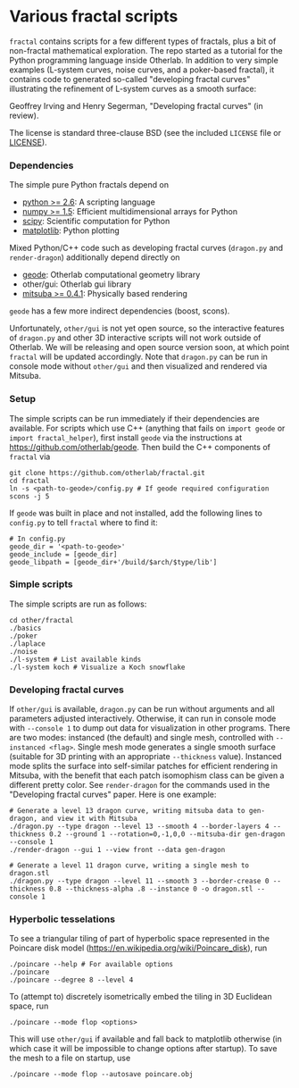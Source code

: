 Various fractal scripts
=======================

`fractal` contains scripts for a few different types of fractals, plus a bit of non-fractal
mathematical exploration.  The repo started as a tutorial for the Python programming language
inside Otherlab.  In addition to very simple examples (L-system curves, noise curves, and a
poker-based fractal), it contains code to generated so-called "developing fractal curves"
illustrating the refinement of L-system curves as a smooth surface:

  Geoffrey Irving and Henry Segerman, "Developing fractal curves" (in review).

The license is standard three-clause BSD (see the included `LICENSE` file or
[LICENSE](https://github.com/otherlab/fractal/blob/master/LICENSE)).

### Dependencies

The simple pure Python fractals depend on

* [python >= 2.6](http://python.org): A scripting language
* [numpy >= 1.5](http://numpy.scipy.org): Efficient multidimensional arrays for Python
* [scipy](http://www.scipy.org): Scientific computation for Python
* [matplotlib](http://matplotlib.sourceforge.net): Python plotting

Mixed Python/C++ code such as developing fractal curves (`dragon.py` and `render-dragon`)
additionally depend directly on

* [geode](https://github.com/otherlab/geode): Otherlab computational geometry library
* other/gui: Otherlab gui library
* [mitsuba >= 0.4.1](http://www.mitsuba-renderer.org): Physically based rendering

`geode` has a few more indirect dependencies (boost, scons).

Unfortunately, `other/gui` is not yet open source, so the interactive features of `dragon.py`
and other 3D interactive scripts will not work outside of Otherlab.  We will be releasing
and open source version soon, at which point `fractal` will be updated accordingly.  Note that
`dragon.py` can be run in console mode without `other/gui` and then visualized and rendered
via Mitsuba.

### Setup

The simple scripts can be run immediately if their dependencies are available.  For scripts
which use C++ (anything that fails on `import geode` or `import fractal_helper`), first
install `geode` via the instructions at https://github.com/otherlab/geode.  Then build the
C++ components of `fractal` via

    git clone https://github.com/otherlab/fractal.git
    cd fractal
    ln -s <path-to-geode>/config.py # If geode required configuration
    scons -j 5

If `geode` was built in place and not installed, add the following lines to `config.py` to
tell `fractal` where to find it:

    # In config.py
    geode_dir = '<path-to-geode>'
    geode_include = [geode_dir]
    geode_libpath = [geode_dir+'/build/$arch/$type/lib']

### Simple scripts

The simple scripts are run as follows:

    cd other/fractal
    ./basics
    ./poker
    ./laplace
    ./noise
    ./l-system # List available kinds
    ./l-system koch # Visualize a Koch snowflake

### Developing fractal curves

If `other/gui` is available, `dragon.py` can be run without arguments and all parameters
adjusted interactively.  Otherwise, it can run in console mode with `--console 1` to dump
out data for visualization in other programs.  There are two modes: instanced (the default)
and single mesh, controlled with `--instanced <flag>`.  Single mesh mode generates a single
smooth surface (suitable for 3D printing with an appropriate `--thickness` value).  Instanced
mode splits the surface into self-similar patches for efficient rendering in Mitsuba, with
the benefit that each patch isomophism class can be given a different pretty color.  See
`render-dragon` for the commands used in the "Developing fractal curves" paper.  Here is one
example:

    # Generate a level 13 dragon curve, writing mitsuba data to gen-dragon, and view it with Mitsuba
    ./dragon.py --type dragon --level 13 --smooth 4 --border-layers 4 --thickness 0.2 --ground 1 --rotation=0,-1,0,0 --mitsuba-dir gen-dragon --console 1
    ./render-dragon --gui 1 --view front --data gen-dragon

    # Generate a level 11 dragon curve, writing a single mesh to dragon.stl
    ./dragon.py --type dragon --level 11 --smooth 3 --border-crease 0 --thickness 0.8 --thickness-alpha .8 --instance 0 -o dragon.stl --console 1

### Hyperbolic tesselations

To see a triangular tiling of part of hyperbolic space represented in the Poincare disk model
(https://en.wikipedia.org/wiki/Poincare_disk), run

    ./poincare --help # For available options
    ./poincare
    ./poincare --degree 8 --level 4

To (attempt to) discretely isometrically embed the tiling in 3D Euclidean space, run

    ./poincare --mode flop <options>

This will use `other/gui` if available and fall back to matplotlib otherwise (in which case it will be
impossible to change options after startup).  To save the mesh to a file on startup, use

    ./poincare --mode flop --autosave poincare.obj
